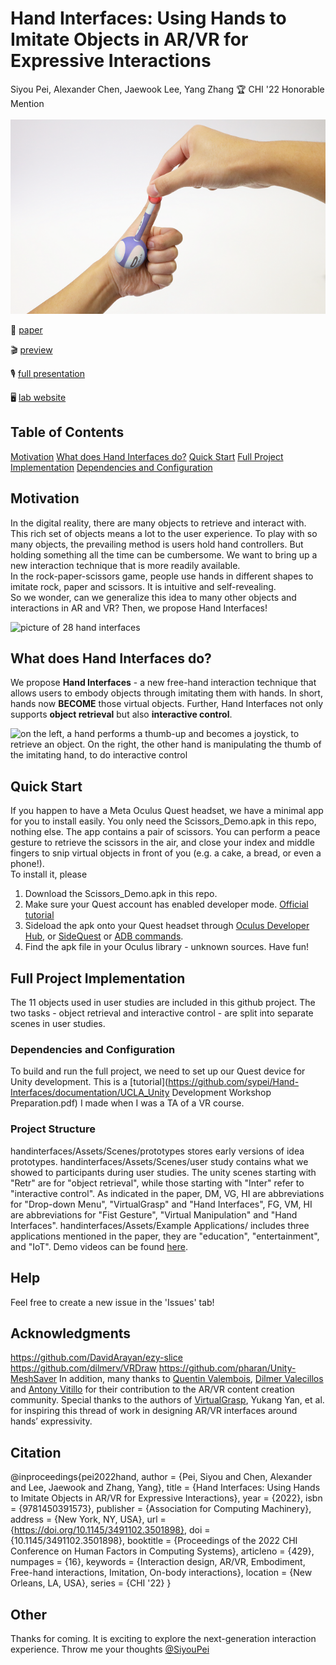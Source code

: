 # Hand Interfaces: Using Hands to Imitate Objects in AR/VR for Expressive Interactions 
Siyou Pei, Alexander Chen, Jaewook Lee, Yang Zhang :trophy: CHI '22 Honorable Mention</br></br>
![A user imitates a joystick with a thumb-up pose and manipulates the joystick by grabbing the thumb with another hand](https://github.com/sypei/personal-website/blob/main/research/HandInterfaces/HandInterfaces.png)</br>

📘 [paper](https://dl.acm.org/doi/10.1145/3491102.3501898)

🎬 [preview](https://www.youtube.com/watch?v=ATg3M4QsfEQ)

🎙️ [full presentation](https://www.youtube.com/watch?v=ATg3M4QsfEQ)

:desktop_computer: [lab website](https://hilab.dev/)

## Table of Contents
[Motivation](https://github.com/sypei/Hand-Interfaces#motivation)
[What does Hand Interfaces do?](https://github.com/sypei/Hand-Interfaces#what-does-hand-interfaces-do)
[Quick Start](https://github.com/sypei/Hand-Interfaces#quick-start)
[Full Project Implementation](https://github.com/sypei/Hand-Interfaces#full-project-implementation)
[Dependencies and Configuration](https://github.com/sypei/Hand-Interfaces#dependencies-and-configuration)
## Motivation
In the digital reality, there are many objects to retrieve and interact with. This rich set of objects means a lot to the user experience. To play with so many objects, the prevailing method is users hold hand controllers. But holding something all the time can be cumbersome. We want to bring up a new interaction technique that is more readily available.<br>
In the rock-paper-scissors game, people use hands in different shapes to imitate rock, paper and scissors. It is intuitive and self-revealing.<br>
So we wonder, can we generalize this idea to many other objects and interactions in AR and VR? Then, we propose Hand Interfaces!

![picture of 28 hand interfaces](https://github.com/sypei/Hand-Interfaces/documentation/teaser.jpeg)

## What does Hand Interfaces do?
We propose **Hand Interfaces** - a new free-hand interaction technique that allows users to embody objects through imitating them with hands. In short, hands now **BECOME** those virtual objects.
Further, Hand Interfaces not only supports **object retrieval** but also **interactive control**.

![on the left, a hand performs a thumb-up and becomes a joystick, to retrieve an object. On the right, the other hand is manipulating the thumb of the imitating hand, to do interactive control](https://github.com/sypei/Hand-Interfaces/documentation/2tasks.gif)
</br>

## Quick Start
If you happen to have a Meta Oculus Quest headset, we have a minimal app for you to install easily. You only need the Scissors_Demo.apk in this repo, nothing else. The app contains a pair of scissors. You can perform a peace gesture to retrieve the scissors in the air, and close your index and middle fingers to snip virtual objects in front of you (e.g. a cake, a bread, or even a phone!).<br>
To install it, please 
1. Download the Scissors_Demo.apk in this repo.
2. Make sure your Quest account has enabled developer mode. [Official tutorial](https://developer.oculus.com/documentation/native/android/mobile-device-setup/)
3. Sideload the apk onto your Quest headset through [Oculus Developer Hub](https://developer.oculus.com/documentation/unity/ts-odh/), or [SideQuest](https://sidequestvr.com/setup-howto) or [ADB commands](https://developer.oculus.com/documentation/native/android/ts-adb/).
4. Find the apk file in your Oculus library - unknown sources. Have fun!

## Full Project Implementation
The 11 objects used in user studies are included in this github project. The two tasks - object retrieval and interactive control - are split into separate scenes in user studies.
### Dependencies and Configuration
To build and run the full project, we need to set up our Quest device for Unity development. This is a [tutorial](https://github.com/sypei/Hand-Interfaces/documentation/UCLA_Unity Development Workshop Preparation.pdf) I made when I was a TA of a VR course.
### Project Structure
handinterfaces/Assets/Scenes/prototypes stores early versions of idea prototypes.
handinterfaces/Assets/Scenes/user study contains what we showed to participants during user studies. The unity scenes starting with "Retr" are for "object retrieval", while those starting with "Inter" refer to "interactive control". 
As indicated in the paper, DM, VG, HI are abbreviations for "Drop-down Menu", "VirtualGrasp" and "Hand Interfaces", FG, VM, HI are abbreviations for "Fist Gesture", "Virtual Manipulation" and "Hand Interfaces".
handinterfaces/Assets/Example Applications/ includes three applications mentioned in the paper, they are "education", "entertainment", and "IoT". Demo videos can be found [here](https://twitter.com/SiyouPei/status/1520298604715384832?s=20&t=m9H04vz897N6nOBseP7Pqw).

## Help
Feel free to create a new issue in the 'Issues' tab!

## Acknowledgments
https://github.com/DavidArayan/ezy-slice
https://github.com/dilmerv/VRDraw
https://github.com/pharan/Unity-MeshSaver
In addition, many thanks to [Quentin Valembois](https://www.youtube.com/c/ValemVR), [Dilmer Valecillos](https://www.youtube.com/c/DilmerV) and [Antony Vitillo](https://twitter.com/skarredghost) for their contribution to the AR/VR content creation community.
Special thanks to the authors of [VirtualGrasp](https://dl.acm.org/doi/10.1145/3173574.3173652), Yukang Yan, et al. for inspiring this thread of work in designing AR/VR interfaces around hands’ expressivity. 

## Citation
@inproceedings{pei2022hand,
author = {Pei, Siyou and Chen, Alexander and Lee, Jaewook and Zhang, Yang},
title = {Hand Interfaces: Using Hands to Imitate Objects in AR/VR for Expressive Interactions},
year = {2022},
isbn = {9781450391573},
publisher = {Association for Computing Machinery},
address = {New York, NY, USA},
url = {https://doi.org/10.1145/3491102.3501898},
doi = {10.1145/3491102.3501898},
booktitle = {Proceedings of the 2022 CHI Conference on Human Factors in Computing Systems},
articleno = {429},
numpages = {16},
keywords = {Interaction design, AR/VR, Embodiment, Free-hand interactions, Imitation, On-body interactions},
location = {New Orleans, LA, USA},
series = {CHI '22}
}

## Other
Thanks for coming. It is exciting to explore the next-generation interaction experience. Throw me your thoughts [@SiyouPei](https://twitter.com/SiyouPei)
